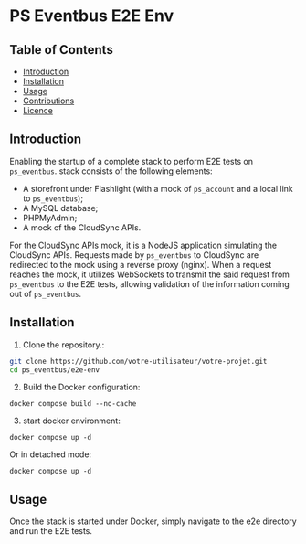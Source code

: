 # PS Eventbus E2E Env

## Table of Contents

- [Introduction](#introduction)
- [Installation](#installation)
- [Usage](#usage)
- [Contributions](#contributions)
- [Licence](#licence)

## Introduction

Enabling the startup of a complete stack to perform E2E tests on `ps_eventbus`.
stack consists of the following elements:
- A storefront under Flashlight (with a mock of `ps_account` and a local link to `ps_eventbus`);
- A MySQL database;
- PHPMyAdmin;
- A mock of the CloudSync APIs.

For the CloudSync APIs mock, it is a NodeJS application simulating the CloudSync APIs. Requests made by `ps_eventbus` to CloudSync are redirected to the mock using a reverse proxy (nginx).
When a request reaches the mock, it utilizes WebSockets to transmit the said request from `ps_eventbus` to the E2E tests, allowing validation of the information coming out of `ps_eventbus`.


## Installation

1. Clone the repository.:

```bash
git clone https://github.com/votre-utilisateur/votre-projet.git
cd ps_eventbus/e2e-env
```

2. Build the Docker configuration:
```
docker compose build --no-cache
```

3. start docker environment:
```
docker compose up -d
```
Or in detached mode:
```
docker compose up -d 
```

## Usage
Once the stack is started under Docker, simply navigate to the e2e directory and run the E2E tests.
